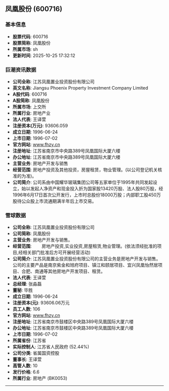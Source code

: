 ## 凤凰股份 (600716)

### 基本信息

- **股票代码**: 600716
- **股票简称**: 凤凰股份
- **所属市场**: sh
- **更新时间**: 2025-10-25 17:32:12

### 巨潮资讯数据

- **公司全称**: 江苏凤凰置业投资股份有限公司
- **英文名称**: Jiangsu Phoenix Property Investment Company Limited
- **A股代码**: 600716
- **A股简称**: 凤凰股份
- **所属市场**: 上交所
- **所属行业**: 房地产业
- **法人代表**: 王译萱
- **注册资本(万元)**: 93606.059
- **成立日期**: 1996-06-24
- **上市日期**: 1996-07-02
- **官方网站**: www.fhzy.cn
- **注册地址**: 江苏省南京市中央路389号凤凰国际大厦六楼
- **办公地址**: 江苏省南京市中央路389号凤凰国际大厦六楼
- **主营业务**: 房地产开发与销售
- **经营范围**: 房地产投资及其他投资，房屋租赁，物业管理。(以公司登记机关核准的为准)。
- **公司简介**: 公司系由中国耀华玻璃集团公司等五家单位于1995年共同发起设立，始以发起人净资产和现金投入折为国家股13420万股、法人股80万股，经1996年6月17日首次公开发行，上市时总股份18000万股；内部职工股450万股待公众股上市流通期满半年后上市交易。

### 雪球数据

- **公司全称**: 江苏凤凰置业投资股份有限公司
- **公司简称**: 凤凰股份
- **主营业务**: 房地产开发与销售。
- **经营范围**: 　　房地产投资,实业投资,房屋租赁,物业管理。(依法须经批准的项目,经相关部门批准后方可开展经营活动)
- **公司简介**: 江苏凤凰置业投资股份有限公司的主营业务是房地产开发与销售。公司的主要产品是南京紫金和旭府项目、镇江和颐居项目、宜兴凤凰怡然居项目、合肥、南通等其他房地产开发项目、租赁。
- **法人代表**: 王译萱
- **总经理**: 张淼磊
- **董秘**: 毕胜
- **成立日期**: 1996-06-24
- **注册资本(元)**: 93606.06万元
- **员工人数**: 106
- **官方网站**: www.fhzy.cn
- **注册地址**: 江苏省南京市鼓楼区中央路389号凤凰国际大厦六楼
- **办公地址**: 江苏省南京市鼓楼区中央路389号凤凰国际大厦六楼
- **上市日期**: 1996-07-02
- **所属省份**: 江苏省
- **实际控制人**: 江苏省人民政府 (52.44%)
- **公司分类**: 省属国资控股
- **董事长**: 王译萱
- **高管人数**: 10
- **发行价格**: 6.6
- **所属行业**: 房地产 (BK0053)

---